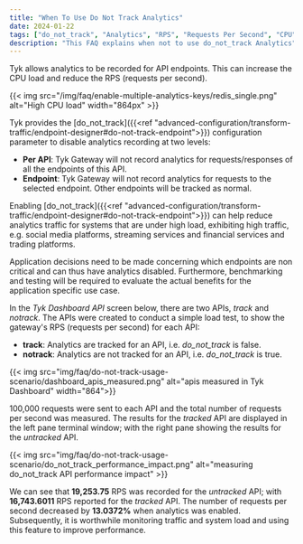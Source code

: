 ```yaml
---
title: "When To Use Do Not Track Analytics"
date: 2024-01-22
tags: ["do_not_track", "Analytics", "RPS", "Requests Per Second", "CPU", "high load", "high traffic"]
description: "This FAQ explains when not to use do_not_track Analytics"
---
```


Tyk allows analytics to be recorded for API endpoints. This can increase the CPU load and reduce the RPS (requests per second).

{{< img src="/img/faq/enable-multiple-analytics-keys/redis_single.png" alt="High CPU load" width="864px" >}}

Tyk provides the [do_not_track]({{<ref "advanced-configuration/transform-traffic/endpoint-designer#do-not-track-endpoint">}}) configuration parameter to disable analytics recording at two levels:

- **Per API**: Tyk Gateway will not record analytics for requests/responses of all the endpoints of this API.
- **Endpoint**: Tyk Gateway will not record analytics for requests to the selected endpoint. Other endpoints will be tracked as normal.

Enabling [do_not_track]({{<ref "advanced-configuration/transform-traffic/endpoint-designer#do-not-track-endpoint">}}) can help reduce analytics traffic for systems that are under high load, exhibiting high traffic, e.g. social media platforms, streaming services and financial services and trading platforms.

Application decisions need to be made concerning which endpoints are non critical and can thus have analytics disabled. Furthermore, benchmarking and testing will be required to evaluate the actual benefits for the application specific use case.

In the *Tyk Dashboard API* screen below, there are two APIs, *track* and *notrack*. The APIs were created to conduct a simple load test, to show the gateway's RPS (requests per second) for each API:

- **track**: Analytics are tracked for an API, i.e. *do_not_track* is false.
- **notrack**: Analytics are not tracked for an API, i.e. *do_not_track* is true.

{{< img src="img/faq/do-not-track-usage-scenario/dashboard_apis_measured.png" alt="apis measured in Tyk Dashboard" width="864">}}

100,000 requests were sent to each API and the total number of requests per second was measured. The results for the *tracked* API are displayed in the left pane terminal window; with the right pane showing the results for the *untracked* API.

{{< img src="img/faq/do-not-track-usage-scenario/do_not_track_performance_impact.png" alt="measuring do_not_track API performance impact" >}}

We can see that **19,253.75** RPS was recorded for the *untracked* API; with **16,743.6011** RPS reported for the *tracked* API. The number of requests per second decreased by **13.0372%** when analytics was enabled. Subsequently, it is worthwhile monitoring traffic and system load and using this feature to improve performance. 
